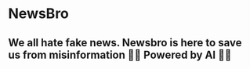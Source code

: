 # NewsBro
## We all hate fake news. Newsbro is here to save us from misinformation 🙅‍♂️ Powered by AI 🧙‍♂️
